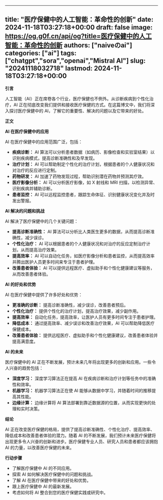 
---
title: "医疗保健中的人工智能：革命性的创新"
date: 2024-11-18T03:27:18+00:00
draft: false
image: https://og.g0f.cn/api/og?title=医疗保健中的人工智能：革命性的创新
authors: ["naiveのai"]
categories: ["ai"]
tags: ["chatgpt","sora","openai","Mistral AI"]
slug: "20241118032718"
lastmod: 2024-11-18T03:27:18+00:00
---
**引言**

人工智能（AI）正在席卷各个行业，医疗保健也不例外。从诊断疾病到个性化治疗，AI 正在彻底改变我们提供和接收医疗保健的方式。在这篇博文中，我们将深入探讨医疗保健中的 AI，了解它的重要性、解决的问题以及它带来的好处。

**正文**

**AI 在医疗保健中的应用**

AI 在医疗保健中的应用范围广泛，包括：

* **疾病诊断：** AI 算法可以分析患者数据（如病历、影像检查和实验室结果）以识别疾病模式，提高诊断准确性和及早发现。
* **治疗计划：** AI 可以帮助制定个性化的治疗计划，根据患者的个人健康状况和对治疗的反应进行定制。
* **药物研发：** AI 加速了药物发现过程，帮助识别潜在药物并预测其疗效。
* **医疗影像分析：** AI 可以分析医疗影像，如 X 射线和 MRI 扫描，以检测异常、识别疾病并辅助诊断。
* **患者监控：** AI 可以远程监控患者，跟踪生命体征、识别健康状况变化并及时发出警报。

**AI 解决的问题和挑战**

AI 解决了医疗保健中的几个关键问题：

* **提高诊断准确性：** AI 算法可以分析比人类医生更多的数据，从而提高诊断准确性，减少误诊。
* **个性化治疗：** AI 可以根据患者的个人健康状况和对治疗的反应定制治疗计划，从而提高治疗效果。
* **提高效率：** AI 可以自动化任务，如医疗影像分析和患者监控，从而提高效率并腾出医护人员更多时间来专注于患者护理。
* **改善患者体验：** AI 可以提供远程医疗、虚拟助手和个性化健康建议等服务，从而改善患者体验。

**AI 的好处和优势**

AI 在医疗保健中提供了许多好处和优势：

* **更准确的诊断：** 提高诊断准确性，减少误诊，改善患者预后。
* **个性化治疗：** 提供个性化的治疗计划，提高治疗效果，减少副作用。
* **提高效率：** 自动化任务，提高效率，让医护人员有更多时间专注于患者护理。
* **降低成本：** 通过提高效率、减少误诊和改善治疗效果，AI 可以帮助降低医疗保健成本。
* **改善患者体验：** 提供远程医疗、虚拟助手和个性化健康建议，改善患者体验并提高满意度。

**AI 的未来**

医疗保健中的 AI 正在不断发展，预计未来几年将出现更多的创新和应用。一些令人兴奋的趋势包括：

* **深度学习：** 深度学习算法正在提高 AI 在疾病诊断和治疗计划等任务中的准确性和效率。
* **机器学习：** 机器学习算法正在使 AI 能够从数据中学习，并随着时间的推移提高其性能。
* **边缘计算：** 边缘计算将 AI 算法部署到靠近数据源的位置，从而实现更快的处理和实时决策。

**结论**

AI 正在改变医疗保健的格局，提供了提高诊断准确性、个性化治疗、提高效率、降低成本和改善患者体验的潜力。随着 AI 的不断发展，我们预计未来医疗保健将出现更多令人兴奋的创新和进步。医疗保健专业人员、研究人员和患者都应该拥抱 AI 的力量，以改善医疗保健的未来。

**行动步骤**

* 了解医疗保健中 AI 的不同应用。
* 探索 AI 如何解决医疗保健中的问题和挑战。
* 了解 AI 在医疗保健中带来的好处和优势。
* 跟上医疗保健中 AI 的最新发展。
* 考虑如何将 AI 整合到您的医疗保健实践或研究中。